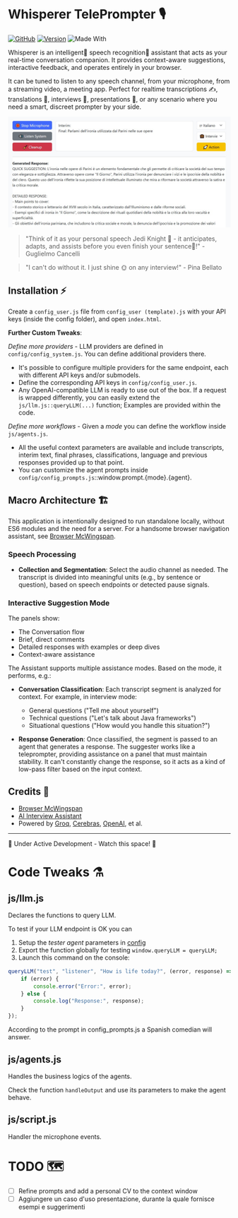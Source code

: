 # Whisperer TelePrompter 🎙️

[![GitHub](https://img.shields.io/badge/license-GNU-blue.svg)](https://github.com/artsakenos/Whisperer/blob/master/LICENSE)
[![Version](https://img.shields.io/badge/version-0.2.0-cyan.svg)](https://github.com/artsakenos/Whisperer/releases/tag/v0.2.0)
![Made With](https://img.shields.io/badge/made%20with-JavaScript-yellow)

Whisperer is an intelligent🤖 speech recognition💬 assistant that acts as your real-time conversation companion. 
It provides context-aware suggestions, interactive feedback, and operates entirely in your browser.

It can be tuned to listen to any speech channel, from your microphone, from a streaming video, a meeting app.
Perfect for realtime transcriptions ✍, translations 📜, interviews 💼, presentations 👥, 
or any scenario where you need a smart, discreet prompter by your side.

![Demo Banner](./assets/whisper_demo_banner.jpg)

> "Think of it as your personal speech Jedi Knight 👨 - it anticipates, adapts, and assists before you even finish your sentence🚀!" - Guglielmo Cancelli

> "I can't do without it. I just shine 🌞 on any interview!" - Pina Bellato


## Installation ⚡

Create a `config_user.js` file from `config_user (template).js` with your API keys (inside the config folder),
and open `index.html`.

**Further Custom Tweaks**:

*Define more providers* - LLM providers are defined in `config/config_system.js`. You can define additional providers there. 
  - It's possible to configure multiple providers for the same endpoint, each with different API keys and/or submodels. 
  - Define the corresponding API keys in `config/config_user.js`.
  - Any OpenAI-compatible LLM is ready to use out of the box. 
    If a request is wrapped differently, you can easily extend the `js/llm.js::queryLLM(...)` function;
    Examples are provided within the code.

*Define more workflows* - Given a *mode* you can define the workflow inside `js/agents.js`. 
  - All the useful context parameters are available and include 
    transcripts, interim text, final phrases, classifications, language and previous responses provided up to that point.
  - You can customize the agent prompts inside `config/config_prompts.js`::window.prompt.{mode}.{agent}.


## Macro Architecture 🏗️

This application is intentionally designed to run standalone locally, without ES6 modules and the need for a server. 
For a handsome browser navigation assistant, see [Browser McWingspan](https://github.com/artsakenos/BrowserMcWingspan).

### Speech Processing
- **Collection and Segmentation**: Select the audio channel as needed. 
  The transcript is divided into meaningful units (e.g., by sentence or question), based on speech endpoints or detected pause signals.

### Interactive Suggestion Mode
The panels show:
- The Conversation flow
- Brief, direct comments
- Detailed responses with examples or deep dives
- Context-aware assistance

The Assistant supports multiple assistance modes. Based on the mode, it performs, e.g.:

- **Conversation Classification**: Each transcript segment is analyzed for context. For example, in interview mode:
  - General questions ("Tell me about yourself")
  - Technical questions ("Let's talk about Java frameworks")
  - Situational questions ("How would you handle this situation?")

- **Response Generation**: Once classified, the segment is passed to an agent that generates a response. 
  The suggester works like a teleprompter, providing assistance on a panel that must maintain stability. It can't constantly change the response, so it acts as a kind of low-pass filter based on the input context.


## Credits 🙏
* [Browser McWingspan](https://github.com/artsakenos/BrowserMcWingspan)
* [AI Interview Assistant](https://github.com/pixelpump/Ai-Interview-Assistant-Chrome-Extension)
* Powered by [Groq](https://groq.com/), [Cerebras](https://cerebras.ai/), [OpenAI](https://labs.openai.com/), et al.

---
🚧 Under Active Development - Watch this space! 👀


# Code Tweaks ⚗️

## js/llm.js

Declares the functions to query LLM.

To test if your LLM endpoint is OK you can
1. Setup the *tester agent* parameters in [config](./config/config_prompts.js)
2. Export the function globally for testing `window.queryLLM = queryLLM;`
3. Launch this command on the console:
```js
queryLLM("test", "listener", "How is life today?", (error, response) => {
    if (error) {
        console.error("Error:", error);
    } else {
        console.log("Response:", response);
    }
});
```
According to the prompt in config_prompts.js a Spanish comedian will answer.

## js/agents.js

Handles the business logics of the agents.

Check the function `handleOutput` and use its parameters to make the agent behave.

## js/script.js

Handler the microphone events.


# TODO 🗺️
- [ ] Refine prompts and add a personal CV to the context window
- [ ] Aggiungere un caso d'uso presentazione, durante la quale fornisce esempi e suggerimenti